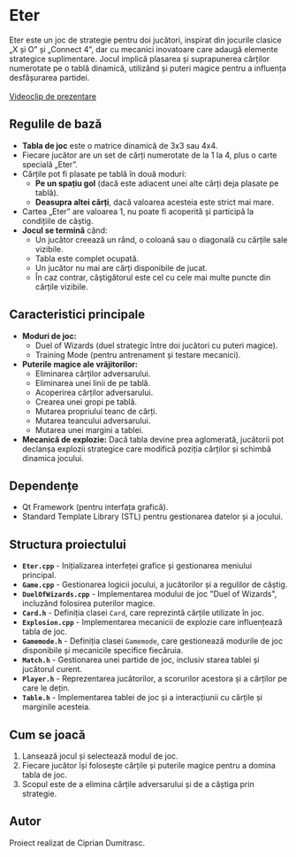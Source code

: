 # Eter

Eter este un joc de strategie pentru doi jucători, inspirat din jocurile clasice „X și O” și „Connect 4”, dar cu mecanici inovatoare care adaugă elemente strategice suplimentare. Jocul implică plasarea și suprapunerea cărților numerotate pe o tablă dinamică, utilizând și puteri magice pentru a influența desfășurarea partidei.
<br><br>
[Videoclip de prezentare](https://www.youtube.com/watch?v=rY9JToN2-tw)
## Regulile de bază
- **Tabla de joc** este o matrice dinamică de 3x3 sau 4x4.
- Fiecare jucător are un set de cărți numerotate de la 1 la 4, plus o carte specială „Eter”.
- Cărțile pot fi plasate pe tablă în două moduri:
  - **Pe un spațiu gol** (dacă este adiacent unei alte cărți deja plasate pe tablă).
  - **Deasupra altei cărți**, dacă valoarea acesteia este strict mai mare.
- Cartea „Eter” are valoarea 1, nu poate fi acoperită și participă la condițiile de câștig.
- **Jocul se termină** când:
  - Un jucător creează un rând, o coloană sau o diagonală cu cărțile sale vizibile.
  - Tabla este complet ocupată.
  - Un jucător nu mai are cărți disponibile de jucat.
  - În caz contrar, câștigătorul este cel cu cele mai multe puncte din cărțile vizibile.

## Caracteristici principale
- **Moduri de joc:**
  - Duel of Wizards (duel strategic între doi jucători cu puteri magice).
  - Training Mode (pentru antrenament și testare mecanici).
- **Puterile magice ale vrăjitorilor:**
  - Eliminarea cărților adversarului.
  - Eliminarea unei linii de pe tablă.
  - Acoperirea cărților adversarului.
  - Crearea unei gropi pe tablă.
  - Mutarea propriului teanc de cărți.
  - Mutarea teancului adversarului.
  - Mutarea unei margini a tablei.
- **Mecanică de explozie:** Dacă tabla devine prea aglomerată, jucătorii pot declanșa explozii strategice care modifică poziția cărților și schimbă dinamica jocului.

## Dependențe
- Qt Framework (pentru interfața grafică).
- Standard Template Library (STL) pentru gestionarea datelor și a jocului.

## Structura proiectului
- **`Eter.cpp`** - Inițializarea interfeței grafice și gestionarea meniului principal.
- **`Game.cpp`** - Gestionarea logicii jocului, a jucătorilor și a regulilor de câștig.
- **`DuelOfWizards.cpp`** - Implementarea modului de joc "Duel of Wizards", incluzând folosirea puterilor magice.
- **`Card.h`** - Definiția clasei `Card`, care reprezintă cărțile utilizate în joc.
- **`Explosion.cpp`** - Implementarea mecanicii de explozie care influențează tabla de joc.
- **`Gamemode.h`** - Definiția clasei `Gamemode`, care gestionează modurile de joc disponibile și mecanicile specifice fiecăruia.
- **`Match.h`** - Gestionarea unei partide de joc, inclusiv starea tablei și jucătorul curent.
- **`Player.h`** - Reprezentarea jucătorilor, a scorurilor acestora și a cărților pe care le dețin.
- **`Table.h`** - Implementarea tablei de joc și a interacțiunii cu cărțile și marginile acesteia.

## Cum se joacă
1. Lansează jocul și selectează modul de joc.
2. Fiecare jucător își folosește cărțile și puterile magice pentru a domina tabla de joc.
3. Scopul este de a elimina cărțile adversarului și de a câștiga prin strategie.

## Autor
Proiect realizat de Ciprian Dumitrasc.
